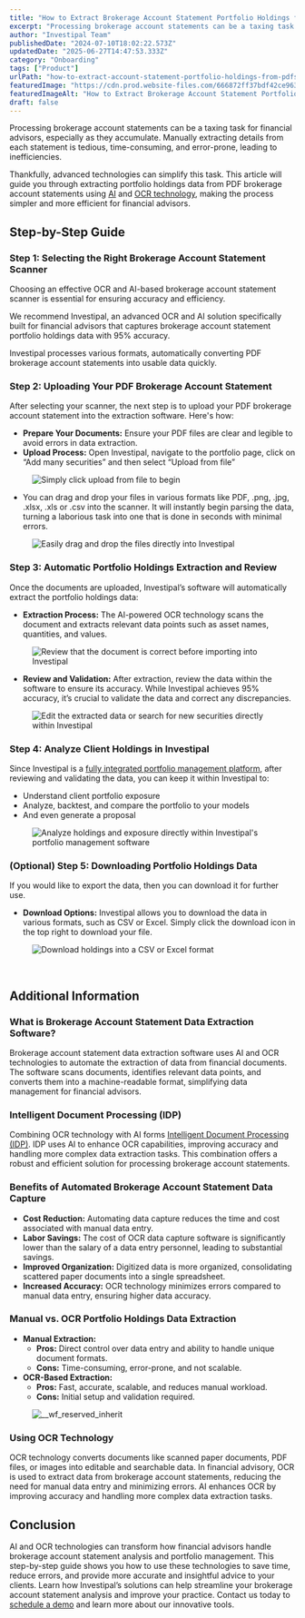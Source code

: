 ```yaml
---
title: "How to Extract Brokerage Account Statement Portfolio Holdings from PDFs Using AI"
excerpt: "Processing brokerage account statements can be a taxing task for financial advisors, especially as they accumulate."
author: "Investipal Team"
publishedDate: "2024-07-10T18:02:22.573Z"
updatedDate: "2025-06-27T14:47:53.333Z"
category: "Onboarding"
tags: ["Product"]
urlPath: "how-to-extract-account-statement-portfolio-holdings-from-pdfs-using-ai"
featuredImage: "https://cdn.prod.website-files.com/666872ff37bdf42ce9637d77/66e202b4f89367578c9dc84e_How%20to%20Extract%20Brokerage%20Account%20Statement%20Portfolio%20Holdings%20from%20PDFs%20Using%20AI.png"
featuredImageAlt: "How to Extract Brokerage Account Statement Portfolio Holdings from PDFs Using AI"
draft: false
---
```

<p id="">Processing brokerage account statements can be a taxing task for financial advisors, especially as they accumulate. Manually extracting details from each statement is tedious, time-consuming, and error-prone, leading to inefficiencies.</p><p id="">Thankfully, advanced technologies can simplify this task. This article will guide you through extracting portfolio holdings data from PDF brokerage account statements using <a href="/blog/ai">AI</a> and <a href="/blog/using-ocr-technology-to-automate-account-statement-scanning-for-financial-advisors" id="">OCR technology</a>, making the process simpler and more efficient for financial advisors.</p><h2 id="">Step-by-Step Guide</h2><h3 id=""><strong id="">Step 1: Selecting the Right Brokerage Account Statement Scanner</strong></h3><p id="">Choosing an effective OCR and AI-based brokerage account statement scanner is essential for ensuring accuracy and efficiency.</p><p id="">We recommend Investipal, an advanced OCR and AI solution specifically built for financial advisors that captures brokerage account statement portfolio holdings data with 95% accuracy.</p><p id="">Investipal processes various formats, automatically converting PDF brokerage account statements into usable data quickly.</p><h3 id=""><strong id="">Step 2: Uploading Your PDF Brokerage Account Statement</strong></h3><p id="">After selecting your scanner, the next step is to upload your PDF brokerage account statement into the extraction software. Here's how:</p><ul id=""><li id=""><strong id="">Prepare Your Documents:</strong> Ensure your PDF files are clear and legible to avoid errors in data extraction.</li><li id=""><strong id="">Upload Process:</strong> Open Investipal, navigate to the portfolio page, click on “Add many securities” and then select “Upload from file”</li></ul><figure id="" class="w-richtext-figure-type-image w-richtext-align-fullwidth" style="max-width:2240px" data-rt-type="image" data-rt-align="fullwidth" data-rt-max-width="2240px"><div id=""><img src="/images/inline/how-to-extract-account-statement-portfolio-holdings-from-pdfs-using-ai-0-ba85911eca.webp" loading="lazy" alt="Simply click upload from file to begin" width="auto" height="auto" id=""></div></figure><ul id=""><li id="">You can drag and drop your files in various formats like PDF, .png, .jpg, .xlsx, .xls or .csv into the scanner. It will instantly begin parsing the data, turning a laborious task into one that is done in seconds with minimal errors.</li></ul><figure id="" class="w-richtext-figure-type-image w-richtext-align-fullwidth" style="max-width:2240px" data-rt-type="image" data-rt-align="fullwidth" data-rt-max-width="2240px"><div id=""><img src="/images/inline/how-to-extract-account-statement-portfolio-holdings-from-pdfs-using-ai-1-19369117c2.webp" loading="lazy" alt="Easily drag and drop the files directly into Investipal" width="auto" height="auto" id=""></div></figure><h3 id=""><strong id="">Step 3: Automatic Portfolio Holdings Extraction and Review</strong></h3><p id="">Once the documents are uploaded, Investipal’s software will automatically extract the portfolio holdings data:</p><ul id=""><li id=""><strong id="">Extraction Process:</strong> The AI-powered OCR technology scans the document and extracts relevant data points such as asset names, quantities, and values.</li></ul><figure id="" class="w-richtext-figure-type-image w-richtext-align-fullwidth" data-rt-type="image" data-rt-align="fullwidth"><div id=""><img src="/images/inline/how-to-extract-account-statement-portfolio-holdings-from-pdfs-using-ai-2-d16fef313e.webp" loading="lazy" alt="Review that the document is correct before importing into Investipal" width="auto" height="auto" id=""></div></figure><ul id=""><li id=""><strong id="">Review and Validation:</strong> After extraction, review the data within the software to ensure its accuracy. While Investipal achieves 95% accuracy, it’s crucial to validate the data and correct any discrepancies.</li></ul><figure id="" class="w-richtext-figure-type-image w-richtext-align-fullwidth" data-rt-type="image" data-rt-align="fullwidth"><div id=""><img src="/images/inline/how-to-extract-account-statement-portfolio-holdings-from-pdfs-using-ai-3-7b5dee00ee.webp" loading="lazy" alt="Edit the extracted data or search for new securities directly within Investipal" width="auto" height="auto" id=""></div></figure><h3 id=""><strong id="">Step 4: Analyze Client Holdings in Investipal</strong></h3><p id="">Since Investipal is a <a href="/blog/ultimate-guide-to-wealth-management-software-for-financial-advisors" id="">fully integrated portfolio management platform</a>, after reviewing and validating the data, you can keep it within Investipal to:</p><ul id=""><li id="">Understand client portfolio exposure</li><li id="">Analyze, backtest, and compare the portfolio to your models</li><li id="">And even generate a proposal</li></ul><figure id="" class="w-richtext-figure-type-image w-richtext-align-fullwidth" style="max-width:2240px" data-rt-type="image" data-rt-align="fullwidth" data-rt-max-width="2240px"><div id=""><img src="/images/inline/how-to-extract-account-statement-portfolio-holdings-from-pdfs-using-ai-4-5e438df873.webp" loading="lazy" alt="Analyze holdings and exposure directly within Investipal's portfolio management software" width="auto" height="auto" id=""></div></figure><h3 id=""><strong id="">(Optional) Step 5: Downloading Portfolio Holdings Data</strong></h3><p id="">If you would like to export the data, then you can download it for further use.</p><ul id=""><li id=""><strong id="">Download Options:</strong> Investipal allows you to download the data in various formats, such as CSV or Excel. Simply click the download icon in the top right to download your file.</li></ul><figure id="" class="w-richtext-figure-type-image w-richtext-align-fullwidth" style="max-width:2240px" data-rt-type="image" data-rt-align="fullwidth" data-rt-max-width="2240px"><div id=""><img src="/images/inline/how-to-extract-account-statement-portfolio-holdings-from-pdfs-using-ai-5-979e7ab9e1.webp" loading="lazy" alt="Download holdings into a CSV or Excel format" width="auto" height="auto" id=""></div></figure><p id="">‍</p><h2 id="">Additional Information</h2><h3 id=""><strong id="">What is Brokerage Account Statement Data Extraction Software?</strong></h3><p id="">Brokerage account statement data extraction software uses AI and OCR technologies to automate the extraction of data from financial documents. The software scans documents, identifies relevant data points, and converts them into a machine-readable format, simplifying data management for financial advisors.</p><h3 id=""><strong id="">Intelligent Document Processing (IDP)</strong></h3><p id="">Combining OCR technology with AI forms <a rel="noopener noreferrer" target="_blank" href="https://www.abbyy.com/blog/intelligent-document-processing/" id="">Intelligent Document Processing (IDP)</a>. IDP uses AI to enhance OCR capabilities, improving accuracy and handling more complex data extraction tasks. This combination offers a robust and efficient solution for processing brokerage account statements.</p><h3 id=""><strong id="">Benefits of Automated Brokerage Account Statement Data Capture</strong></h3><ul id=""><li id=""><strong id="">Cost Reduction:</strong> Automating data capture reduces the time and cost associated with manual data entry.</li><li id=""><strong id="">Labor Savings:</strong> The cost of OCR data capture software is significantly lower than the salary of a data entry personnel, leading to substantial savings.</li><li id=""><strong id="">Improved Organization:</strong> Digitized data is more organized, consolidating scattered paper documents into a single spreadsheet.</li><li id=""><strong id="">Increased Accuracy:</strong> OCR technology minimizes errors compared to manual data entry, ensuring higher data accuracy.</li></ul><h3 id=""><strong id="">Manual vs. OCR Portfolio Holdings Data Extraction</strong></h3><ul id=""><li id=""><strong id="">Manual Extraction:</strong><ul id=""><li id=""><strong id="">Pros:</strong> Direct control over data entry and ability to handle unique document formats.</li><li id=""><strong id="">Cons:</strong> Time-consuming, error-prone, and not scalable.</li></ul></li><li id=""><strong id="">OCR-Based Extraction:</strong><ul id=""><li id=""><strong id="">Pros:</strong> Fast, accurate, scalable, and reduces manual workload.</li><li id=""><strong id="">Cons:</strong> Initial setup and validation required.</li></ul></li></ul><figure id="" class="w-richtext-figure-type-image w-richtext-align-fullwidth" style="max-width:2240px" data-rt-type="image" data-rt-align="fullwidth" data-rt-max-width="2240px"><div id=""><img src="/images/inline/how-to-extract-account-statement-portfolio-holdings-from-pdfs-using-ai-6-17fdd7b157.webp" loading="lazy" alt="__wf_reserved_inherit" width="auto" height="auto" id=""></div></figure><h3 id=""><strong id="">Using OCR Technology</strong></h3><p id="">OCR technology converts documents like scanned paper documents, PDF files, or images into editable and searchable data. In financial advisory, OCR is used to extract data from brokerage account statements, reducing the need for manual data entry and minimizing errors. AI enhances OCR by improving accuracy and handling more complex data extraction tasks.</p><h2 id="">Conclusion</h2><p id="">AI and OCR technologies can transform how financial advisors handle brokerage account statement analysis and portfolio management. This step-by-step guide shows you how to use these technologies to save time, reduce errors, and provide more accurate and insightful advice to your clients. Learn how Investipal’s solutions can help streamline your brokerage account statement analysis and improve your practice. Contact us today to <a href="/book-a-demo" id="">schedule a demo</a> and learn more about our innovative tools.</p><p id="">‍</p>